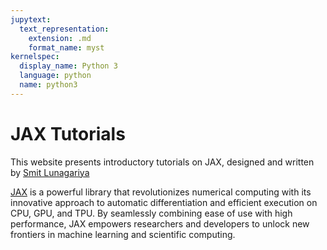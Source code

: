 ```yaml
---
jupytext:
  text_representation:
    extension: .md
    format_name: myst
kernelspec:
  display_name: Python 3
  language: python
  name: python3
---
```


# JAX Tutorials

This website presents introductory tutorials on JAX, designed and written by [Smit Lunagariya](https://smit-create.github.io/intro.html)

[JAX](https://jax.readthedocs.io/en/latest/notebooks/quickstart.html) is a powerful library that revolutionizes numerical computing with its
innovative approach to automatic differentiation and efficient execution
on CPU, GPU, and TPU. By seamlessly combining ease of use with high
performance, JAX empowers researchers and developers to unlock new
frontiers in machine learning and scientific computing.

```{tableofcontents}
```
